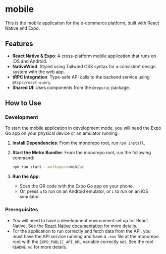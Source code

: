 # mobile

This is the mobile application for the e-commerce platform, built with React Native and Expo.

## Features

- **React Native & Expo**: A cross-platform mobile application that runs on iOS and Android.
- **NativeWind**: Styled using Tailwind CSS syntax for a consistent design system with the web app.
- **tRPC Integration**: Type-safe API calls to the backend service using `@trpc/react-query`.
- **Shared UI**: Uses components from the `@repo/ui` package.

## How to Use

### Development

To start the mobile application in development mode, you will need the Expo Go app on your physical device or an emulator running.

1.  **Install Dependencies**: From the monorepo root, run `npm install`.
2.  **Start the Metro Bundler**: From the monorepo root, run the following command:

    ```bash
    npm run start --workspace=mobile
    ```

3.  **Run the App**:
    -   Scan the QR code with the Expo Go app on your phone.
    -   Or, press `a` to run on an Android emulator, or `i` to run on an iOS simulator.

### Prerequisites

- You will need to have a development environment set up for React Native. See the [React Native documentation](https://reactnative.dev/docs/environment-setup) for more details.
- For the application to run correctly and fetch data from the API, you must have the API service running and have a `.env` file at the monorepo root with the `EXPO_PUBLIC_API_URL` variable correctly set. See the root `README.md` for more details.
